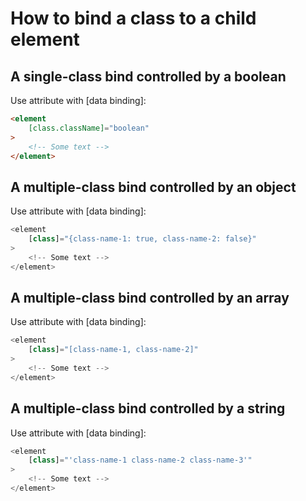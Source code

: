# How to bind a class to a child element

## A single-class bind controlled by a boolean

Use attribute with [data binding]:
``` HTML
<element
	[class.className]="boolean"
>
	<!-- Some text -->
</element>
```

## A multiple-class bind controlled by an object

Use attribute with [data binding]:
```TypeScript
<element
	[class]="{class-name-1: true, class-name-2: false}"
>
	<!-- Some text -->
</element>
```

## A multiple-class bind controlled by an array

Use attribute with [data binding]:
```TypeScript
<element
	[class]="[class-name-1, class-name-2]"
>
	<!-- Some text -->
</element>
```

## A multiple-class bind controlled by a string

Use attribute with [data binding]:
```TypeScript
<element
	[class]="'class-name-1 class-name-2 class-name-3'"
>
	<!-- Some text -->
</element>
```

